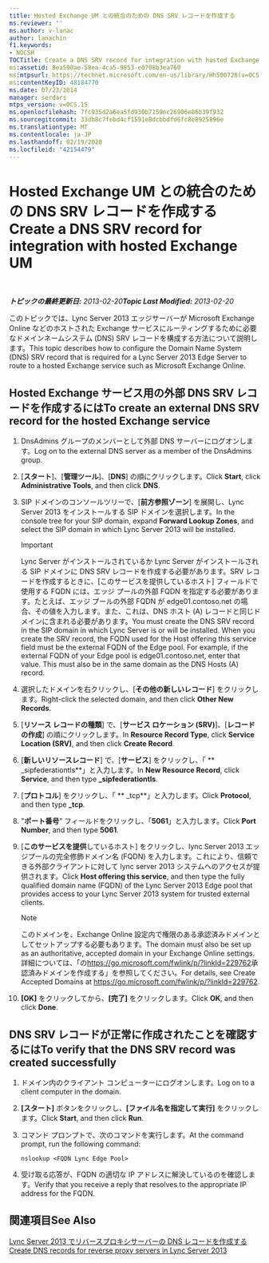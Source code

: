```yaml
---
title: Hosted Exchange UM との統合のための DNS SRV レコードを作成する
ms.reviewer: ''
ms.author: v-lanac
author: lanachin
f1.keywords:
- NOCSH
TOCTitle: Create a DNS SRV record for integration with hosted Exchange UM
ms:assetid: 8ea590ae-58ea-4ca5-9853-e0708b3ea760
ms:mtpsurl: https://technet.microsoft.com/en-us/library/Hh500728(v=OCS.15)
ms:contentKeyID: 48184770
ms.date: 07/23/2014
manager: serdars
mtps_version: v=OCS.15
ms.openlocfilehash: 7fc935d2a6ea5fd930b7159ec26906e86b39f932
ms.sourcegitcommit: 33db8c7febd4cf1591e8dcbbdfd6fc8e8925896e
ms.translationtype: MT
ms.contentlocale: ja-JP
ms.lasthandoff: 02/19/2020
ms.locfileid: "42154479"
---
```

<div data-xmlns="http://www.w3.org/1999/xhtml">

<div class="topic" data-xmlns="http://www.w3.org/1999/xhtml" data-msxsl="urn:schemas-microsoft-com:xslt" data-cs="http://msdn.microsoft.com/">

<div data-asp="https://msdn2.microsoft.com/asp">

# <a name="create-a-dns-srv-record-for-integration-with-hosted-exchange-um"></a><span data-ttu-id="49233-102">Hosted Exchange UM との統合のための DNS SRV レコードを作成する</span><span class="sxs-lookup"><span data-stu-id="49233-102">Create a DNS SRV record for integration with hosted Exchange UM</span></span>

</div>

<div id="mainSection">

<div id="mainBody">

<span> </span>

<span data-ttu-id="49233-103">_**トピックの最終更新日:** 2013-02-20_</span><span class="sxs-lookup"><span data-stu-id="49233-103">_**Topic Last Modified:** 2013-02-20_</span></span>

<span data-ttu-id="49233-104">このトピックでは、Lync Server 2013 エッジサーバーが Microsoft Exchange Online などのホストされた Exchange サービスにルーティングするために必要なドメインネームシステム (DNS) SRV レコードを構成する方法について説明します。</span><span class="sxs-lookup"><span data-stu-id="49233-104">This topic describes how to configure the Domain Name System (DNS) SRV record that is required for a Lync Server 2013 Edge Server to route to a hosted Exchange service such as Microsoft Exchange Online.</span></span>

<div>

## <a name="to-create-an-external-dns-srv-record-for-the-hosted-exchange-service"></a><span data-ttu-id="49233-105">Hosted Exchange サービス用の外部 DNS SRV レコードを作成するには</span><span class="sxs-lookup"><span data-stu-id="49233-105">To create an external DNS SRV record for the hosted Exchange service</span></span>

1.  <span data-ttu-id="49233-106">DnsAdmins グループのメンバーとして外部 DNS サーバーにログオンします。</span><span class="sxs-lookup"><span data-stu-id="49233-106">Log on to the external DNS server as a member of the DnsAdmins group.</span></span>

2.  <span data-ttu-id="49233-107">[**スタート**]、[**管理ツール**]、[**DNS**] の順にクリックします。</span><span class="sxs-lookup"><span data-stu-id="49233-107">Click **Start**, click **Administrative Tools**, and then click **DNS**.</span></span>

3.  <span data-ttu-id="49233-108">SIP ドメインのコンソールツリーで、[**前方参照ゾーン**] を展開し、Lync Server 2013 をインストールする SIP ドメインを選択します。</span><span class="sxs-lookup"><span data-stu-id="49233-108">In the console tree for your SIP domain, expand **Forward Lookup Zones**, and select the SIP domain in which Lync Server 2013 will be installed.</span></span>
    
    <div>
    

    > [!IMPORTANT]
    > <span data-ttu-id="49233-p101">Lync Server がインストールされているか Lync Server がインストールされる SIP ドメインに DNS SRV レコードを作成する必要があります。SRV レコードを作成するときに、[このサービスを提供しているホスト] フィールドで使用する FQDN には、エッジ プールの外部 FQDN を指定する必要があります。たとえば、エッジ プールの外部 FQDN が edge01.contoso.net の場合、その値を入力します。また、これは、DNS ホスト (A) レコードと同じドメインに含まれる必要があります。</span><span class="sxs-lookup"><span data-stu-id="49233-p101">You must create the DNS SRV record in the SIP domain in which Lync Server is or will be installed. When you create the SRV record, the FQDN used for the Host offering this service field must be the external FQDN of the Edge pool. For example, if the external FQDN of your Edge pool is edge01.contoso.net, enter that value. This must also be in the same domain as the DNS Hosts (A) record.</span></span>

    
    </div>

4.  <span data-ttu-id="49233-113">選択したドメインを右クリックし、[**その他の新しいレコード**] をクリックします。</span><span class="sxs-lookup"><span data-stu-id="49233-113">Right-click the selected domain, and then click **Other New Records**.</span></span>

5.  <span data-ttu-id="49233-114">[**リソース レコードの種類**] で、[**サービス ロケーション (SRV)**]、[**レコードの作成**] の順にクリックします。</span><span class="sxs-lookup"><span data-stu-id="49233-114">In **Resource Record Type**, click **Service Location (SRV)**, and then click **Create Record**.</span></span>

6.  <span data-ttu-id="49233-115">[**新しいリソースレコード**] で、[**サービス**] をクリックし、「 \*\* \_sipfederationtls\*\*」と入力します。</span><span class="sxs-lookup"><span data-stu-id="49233-115">In **New Resource Record**, click **Service**, and then type **\_sipfederationtls**.</span></span>

7.  <span data-ttu-id="49233-116">[**プロトコル**] をクリックし、「 \*\* \_tcp\*\*」と入力します。</span><span class="sxs-lookup"><span data-stu-id="49233-116">Click **Protocol**, and then type **\_tcp**.</span></span>

8.  <span data-ttu-id="49233-117">"**ポート番号**" フィールドをクリックし、「**5061**」と入力します。</span><span class="sxs-lookup"><span data-stu-id="49233-117">Click **Port Number**, and then type **5061**.</span></span>

9.  <span data-ttu-id="49233-118">[**このサービスを提供**しているホスト] をクリックし、lync Server 2013 エッジプールの完全修飾ドメイン名 (FQDN) を入力します。これにより、信頼できる外部クライアントに対して lync server 2013 システムへのアクセスが提供されます。</span><span class="sxs-lookup"><span data-stu-id="49233-118">Click **Host offering this service**, and then type the fully qualified domain name (FQDN) of the Lync Server 2013 Edge pool that provides access to your Lync Server 2013 system for trusted external clients.</span></span>
    
    <div>
    

    > [!NOTE]
    > <span data-ttu-id="49233-119">このドメインを、Exchange Online 設定内で権限のある承認済みドメインとしてセットアップする必要もあります。</span><span class="sxs-lookup"><span data-stu-id="49233-119">The domain must also be set up as an authoritative, accepted domain in your Exchange Online settings.</span></span> <span data-ttu-id="49233-120">詳細については、「の<A href="https://go.microsoft.com/fwlink/p/?linkid=229762">https://go.microsoft.com/fwlink/p/?linkId=229762</A>承認済みドメインを作成する」を参照してください。</span><span class="sxs-lookup"><span data-stu-id="49233-120">For details, see Create Accepted Domains at <A href="https://go.microsoft.com/fwlink/p/?linkid=229762">https://go.microsoft.com/fwlink/p/?linkId=229762</A>.</span></span>

    
    </div>

10. <span data-ttu-id="49233-121">**[OK]** をクリックしてから、**[完了]** をクリックします。</span><span class="sxs-lookup"><span data-stu-id="49233-121">Click **OK**, and then click **Done**.</span></span>

</div>

<div>

## <a name="to-verify-that-the-dns-srv-record-was-created-successfully"></a><span data-ttu-id="49233-122">DNS SRV レコードが正常に作成されたことを確認するには</span><span class="sxs-lookup"><span data-stu-id="49233-122">To verify that the DNS SRV record was created successfully</span></span>

1.  <span data-ttu-id="49233-123">ドメイン内のクライアント コンピューターにログオンします。</span><span class="sxs-lookup"><span data-stu-id="49233-123">Log on to a client computer in the domain.</span></span>

2.  <span data-ttu-id="49233-124">**[スタート]** ボタンをクリックし、**[ファイル名を指定して実行]** をクリックします。</span><span class="sxs-lookup"><span data-stu-id="49233-124">Click **Start**, and then click **Run**.</span></span>

3.  <span data-ttu-id="49233-125">コマンド プロンプトで、次のコマンドを実行します。</span><span class="sxs-lookup"><span data-stu-id="49233-125">At the command prompt, run the following command:</span></span>
    
        nslookup <FQDN Lync Edge Pool>

4.  <span data-ttu-id="49233-126">受け取る応答が、FQDN の適切な IP アドレスに解決しているのを確認します。</span><span class="sxs-lookup"><span data-stu-id="49233-126">Verify that you receive a reply that resolves to the appropriate IP address for the FQDN.</span></span>

</div>

<div>

## <a name="see-also"></a><span data-ttu-id="49233-127">関連項目</span><span class="sxs-lookup"><span data-stu-id="49233-127">See Also</span></span>


[<span data-ttu-id="49233-128">Lync Server 2013 でリバースプロキシサーバーの DNS レコードを作成する</span><span class="sxs-lookup"><span data-stu-id="49233-128">Create DNS records for reverse proxy servers in Lync Server 2013</span></span>](lync-server-2013-create-dns-records-for-reverse-proxy-servers.md)  
  

</div>

</div>

<span> </span>

</div>

</div>

</div>

